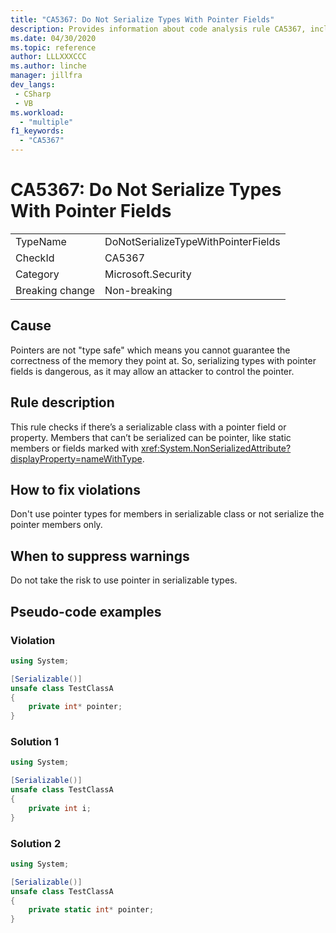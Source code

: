 ```yaml
---
title: "CA5367: Do Not Serialize Types With Pointer Fields"
description: Provides information about code analysis rule CA5367, including causes, how to fix violations, and when to suppress it.
ms.date: 04/30/2020
ms.topic: reference
author: LLLXXXCCC
ms.author: linche
manager: jillfra
dev_langs:
 - CSharp
 - VB
ms.workload:
  - "multiple"
f1_keywords:
  - "CA5367"
---
```

# CA5367: Do Not Serialize Types With Pointer Fields

|||
|-|-|
|TypeName|DoNotSerializeTypeWithPointerFields|
|CheckId|CA5367|
|Category|Microsoft.Security|
|Breaking change|Non-breaking|

## Cause

Pointers are not "type safe" which means you cannot guarantee the correctness of the memory they point at. So, serializing types with pointer fields is dangerous, as it may allow an attacker to control the pointer.

## Rule description

This rule checks if there’s a serializable class with a pointer field or property. Members that can’t be serialized can be pointer, like static members or fields marked with <xref:System.NonSerializedAttribute?displayProperty=nameWithType>.

## How to fix violations

Don't use pointer types for members in serializable class or not serialize the pointer members only.

## When to suppress warnings

Do not take the risk to use pointer in serializable types.

## Pseudo-code examples

### Violation

```csharp
using System;

[Serializable()]
unsafe class TestClassA
{
    private int* pointer;
} 
```

### Solution 1

```csharp
using System;

[Serializable()]
unsafe class TestClassA
{
    private int i;
} 
```

### Solution 2

```csharp
using System;

[Serializable()]
unsafe class TestClassA
{
    private static int* pointer;
} 
```
